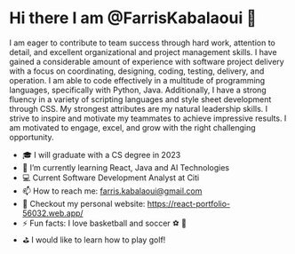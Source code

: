 # Hi there I am @FarrisKabalaoui 👋

I am eager to contribute to team success through hard work, attention to detail, and excellent organizational and project management skills. 
I have gained a considerable amount of experience with software project delivery with a focus on coordinating, designing, coding, testing, delivery, and operation. 
I am able to code effectively in a multitude of programming languages, specifically with Python, Java. Additionally, I have a strong fluency in a variety of scripting languages and style sheet development through CSS.
My strongest attributes are my natural leadership skills. I strive to inspire and motivate my teammates to achieve impressive results. 
I am motivated to engage, excel, and grow with the right challenging opportunity.

- 🎓  I will graduate with a CS degree in 2023
- 🌱 I’m currently learning React, Java and AI Technologies
- 💻  Current Software Development Analyst at Citi 
- 📫 How to reach me: farris.kabalaoui@gmail.com
- 📎  Checkout my personal website: https://react-portfolio-56032.web.app/
- ⚡ Fun facts: I love basketball and soccer ⚽ 🏀
- ⛳ I would like to learn how to play golf!

